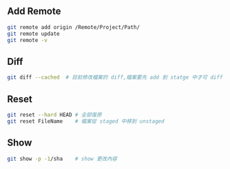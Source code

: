 ## Add Remote
```bash
git remote add origin /Remote/Project/Path/
git remote update
git remote -v
```
## Diff
```bash
git diff --cached  # 目前修改檔案的 diff,檔案要先 add 到 statge 中才可 diff
```
## Reset
```bash
git reset --hard HEAD # 全部復原
git reset FileName    # 檔案從 staged 中移到 unstaged 
```

## Show
```bash
git show -p -1/sha    # show 更改內容
```
